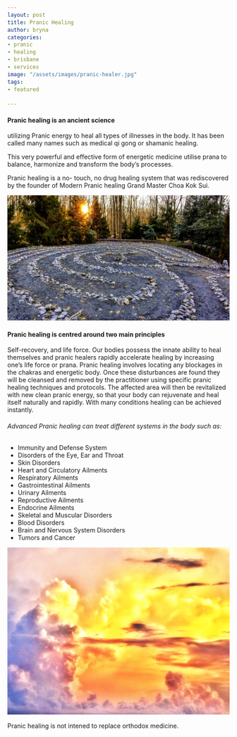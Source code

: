 ```yaml
---
layout: post
title: Pranic Healing
author: bryna
categories:
- pranic
- healing
- brisbane
- services
image: "/assets/images/pranic-healer.jpg"
tags:
- featured

---
```

#### Pranic healing is an ancient science

utilizing Pranic energy to heal all types of illnesses in the body. It has been called many names such as medical qi gong or shamanic healing.

This very powerful and effective form of energetic medicine utilise prana to balance, harmonize and transform the body’s processes.

Pranic healing is a no- touch, no drug healing system that was rediscovered by the founder of Modern Pranic healing Grand Master Choa Kok Sui.

![](/assets/images/pranic-healing-ancient-science.jpg)

#### Pranic healing is centred around two main principles

Self-recovery, and life force. Our bodies possess the innate ability to heal themselves and pranic healers rapidly accelerate healing by increasing one’s life force or prana. Pranic healing involves locating any blockages in the chakras and energetic body. Once these disturbances are found they will be cleansed and removed by the practitioner using specific pranic healing techniques and protocols. The affected area will then be revitalized with new clean pranic energy, so that your body can rejuvenate and heal itself naturally and rapidly. With many conditions healing can be achieved instantly.

###### Advanced Pranic healing can treat different systems in the body such as:

- Immunity and Defense System
- Disorders of the Eye, Ear and Throat
- Skin Disorders
- Heart and Circulatory Ailments
- Respiratory Ailments
- Gastrointestinal Ailments
- Urinary Ailments
- Reproductive Ailments
- Endocrine Ailments
- Skeletal and Muscular Disorders
- Blood Disorders
- Brain and Nervous System Disorders
- Tumors and Cancer

![](/assets/images/pranic-energy.jpg)

Pranic healing is not intened to replace orthodox medicine.